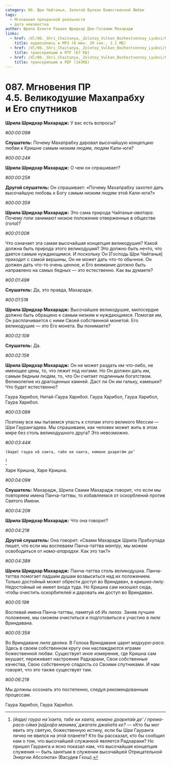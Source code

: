 ```yaml
---
category: 06. Шри Чайтанья, Золотой Вулкан Божественной Любви
tags:
  - Мгновения прекрасной реальности
  - дата неизвестна
author: Шрила Бхакти Ракшак Шридхар Дев-Госвами Махарадж
links:
  - href: /dl/06._Shri_Chaitanya,_Zolotoy_Vulkan_Bozhestvennoy_Lyubvi/087_MgnoveniyaPR_4.5_SridharMj_Velikodushiye_Mahaprabhu_i_Yego_sputnikov.mp3
    title: аудиозапись в MP3 (6 мин. 29 сек., 3.1 МБ)
  - href: /dl/06._Shri_Chaitanya,_Zolotoy_Vulkan_Bozhestvennoy_Lyubvi/087_MgnoveniyaPR_4.5_SridharMj_Velikodushiye_Mahaprabhu_i_Yego_sputnikov.rtf
    title: транскрипцию в RTF (67 КБ)
  - href: /dl/06._Shri_Chaitanya,_Zolotoy_Vulkan_Bozhestvennoy_Lyubvi/087_MgnoveniyaPR_4.5_SridharMj_Velikodushiye_Mahaprabhu_i_Yego_sputnikov.pdf
    title: транскрипцию в PDF (143КБ)
---
```


# 087. Мгновения ПР 4.5. Великодушие Махапрабху и Его спутников

**Шрила Шридхар Махарадж:** У вас есть вопросы?

*#00:00:09#*

**Слушатель:** Почему Махапрабху даровал высочайшую концепцию любви к Кришне самым низким людям, людям Кали-юги?

*#00:00:24#*

**Шрила Шридхар Махарадж:** О чем он спрашивает?

*#00:00:25#*

**Другой слушатель:** Он спрашивает: «Почему Махапрабху захотел дать высочайшую любовь к Богу самым низким людям этой Кали-юги?»

*#00:00:35#*

**Шрила Шридхар Махарадж:** Это сама природа Чайтанья-*аватара*. Почему *гопи* занимают низкое положение отверженных в обществе (*гопа*)?

*#00:01:00#*

Что означает эта самая высочайшая концепция великодушия? Какой должна быть природа этого великодушия? Это должно быть нечто, что дается самым нуждающимся. И поскольку Он [Господь Шри Чайтанья] приходит с самой вершины, Он не может дать что-то обычное. Он должен дать что-то очень ценное, и Его внимание должно быть направлено на самых бедных — это естественно. Как вы думаете?

*#00:01:49#*

**Слушатель:** Да, это правда, Махарадж.

*#00:01:51#*

**Шрила Шридхар Махарадж:** Высочайшее великодушие, милосердие должно быть обращено к самым низким и нуждающимся. Помогая им, Он расплачивается с ними Своей собственной монетой. Его великодушие — это Его монета. Вы понимаете?

*#00:02:10#*

**Слушатель:** Да.

*#00:02:15#*

**Шрила Шридхар Махарадж:** Он не может раздать им что-либо, не имеющее цены, то, что лежит под ногами. Но Он должен дать им, самым бедным людям, то, что Он считает подлинным богатством. Великолепие из драгоценных камней. Даст ли Он им гальку, камешки? Что будет естественно?

Гаура Харибол, Нитай-Гаура Харибол. Гаура Харибол, Гаура Харибол, Гаура Харибол.

*#00:03:08#*

Поэтому все мы пытаемся упасть к стопам этого великого Мессии — Шри Гаурангадева. Мы спрашиваем, как человек может жить в этом мире без столь великодушного друга? Это невозможно.

*#00:03:44#*

    (йади) гаура на̄ хаита, табе ки хаита, кемане дхарита̄м де’
[^_ftn1]

Харе Кришна, Харе Кришна.

*#00:04:09#*

**Слушатель:** Махарадж, Шрила Свами Махарадж говорит, что если мы повторяем имена Панча-таттвы, то избавляемся от оскорблений против Святого Имени.

*#00:04:20#*

**Шрила Шридхар Махарадж:** Что она говорит?

*#00:04:21#*

**Другой слушатель:** Она говорит: «Свами Махарадж Шрила Прабхупада пишет, что если мы воспеваем Панча-таттва *мантру*, мы можем освободиться от *нама-апарадхи*. Как это так?»

*#00:04:38#*

**Шрила Шридхар Махарадж:** Панча-таттва столь великодушна. Панча-таттва помогает падшим душам возвыситься над их положением. Только достойный может обрести доступ во Вриндаван, в *кришна-лилу*. Недостойный не имеет входа туда. Но Кришна сам низошел сюда, чтобы очистить оскорбителей и даровать им доступ во Вриндаван.

*#00:05:19#*

Воспевай имена Панча-таттвы, памятуй об Их *лилах*. Заняв лучшее положение, мы сможем очиститься и подготовиться к участию в *лиле* Вриндавана.

*#00:05:35#*

Во Вриндаване *лила* двояка. В Голока Вриндаване царит *мадхура-раса*. Здесь в своем собственном кругу они наслаждаются играми божественной любви. Существует иное измерение, где Кришна сам вкушает, переживает настроение Радхарани, Свои собственные качества, Свою собственную сладость со Своими спутниками. И нам говорят, что это также существует там.

*#00:06:21#*

Мы должны осознать это постепенно, следуя рекомендованным процессам.

Гаура Харибол, Гаура Харибол.



[^_ftn1]: *(йади) гаура на̄ хаита, табе ки хаита, кемане дхарита̄м де’ / према-раса-сӣма̄ ра̄дха̄ра махима̄, джагате джа̄на̄та ке?* — «Кто бы мог явить эту святую, божественную истину, если бы Шри Гауранга лично не явился на этой планете? Кто бы рассказал, кто бы сообщил нам о том, что высочайшей служанкой является Радхарани? Но пришел Гауранга и ясно показал нам, что высочайшая концепция служения — быть занятым в служении высочайшей Отрицательной Энергии Абсолюта» (Васудев Гхош).

